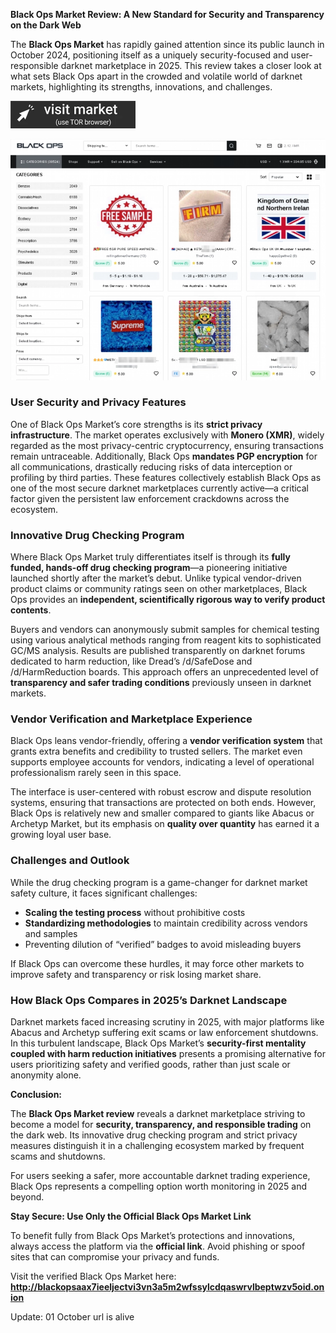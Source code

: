 **Black Ops Market Review: A New Standard for Security and Transparency on the Dark Web**

The **Black Ops Market** has rapidly gained attention since its public launch in October 2024, positioning itself as a uniquely security-focused and user-responsible darknet marketplace in 2025. This review takes a closer look at what sets Black Ops apart in the crowded and volatile world of darknet markets, highlighting its strengths, innovations, and challenges.
 
[<img src="/content/name.webp" width="200">](http://blackopsaax7ieeljectvi3vn3a5m2wfssylcdqaswrvlbeptwzv5oid.onion)

<a href="http://blackopsaax7ieeljectvi3vn3a5m2wfssylcdqaswrvlbeptwzv5oid.onion"><img src="/content/title.webp" alt="Verified blackops dark web" style="max-width: 100%;"></a>
 
### User Security and Privacy Features

One of Black Ops Market’s core strengths is its **strict privacy infrastructure**. The market operates exclusively with **Monero (XMR)**, widely regarded as the most privacy-centric cryptocurrency, ensuring transactions remain untraceable. Additionally, Black Ops **mandates PGP encryption** for all communications, drastically reducing risks of data interception or profiling by third parties. These features collectively establish Black Ops as one of the most secure darknet marketplaces currently active—a critical factor given the persistent law enforcement crackdowns across the ecosystem.

### Innovative Drug Checking Program

Where Black Ops Market truly differentiates itself is through its **fully funded, hands-off drug checking program**—a pioneering initiative launched shortly after the market’s debut. Unlike typical vendor-driven product claims or community ratings seen on other marketplaces, Black Ops provides an **independent, scientifically rigorous way to verify product contents**.

Buyers and vendors can anonymously submit samples for chemical testing using various analytical methods ranging from reagent kits to sophisticated GC/MS analysis. Results are published transparently on darknet forums dedicated to harm reduction, like Dread’s /d/SafeDose and /d/HarmReduction boards. This approach offers an unprecedented level of **transparency and safer trading conditions** previously unseen in darknet markets.

### Vendor Verification and Marketplace Experience

Black Ops leans vendor-friendly, offering a **vendor verification system** that grants extra benefits and credibility to trusted sellers. The market even supports employee accounts for vendors, indicating a level of operational professionalism rarely seen in this space.

The interface is user-centered with robust escrow and dispute resolution systems, ensuring that transactions are protected on both ends. However, Black Ops is relatively new and smaller compared to giants like Abacus or Archetyp Market, but its emphasis on **quality over quantity** has earned it a growing loyal user base.

### Challenges and Outlook

While the drug checking program is a game-changer for darknet market safety culture, it faces significant challenges:

- **Scaling the testing process** without prohibitive costs  
- **Standardizing methodologies** to maintain credibility across vendors and samples  
- Preventing dilution of “verified” badges to avoid misleading buyers  

If Black Ops can overcome these hurdles, it may force other markets to improve safety and transparency or risk losing market share.

### How Black Ops Compares in 2025’s Darknet Landscape

Darknet markets faced increasing scrutiny in 2025, with major platforms like Abacus and Archetyp suffering exit scams or law enforcement shutdowns. In this turbulent landscape, Black Ops Market’s **security-first mentality coupled with harm reduction initiatives** presents a promising alternative for users prioritizing safety and verified goods, rather than just scale or anonymity alone.

**Conclusion:**

The **Black Ops Market review** reveals a darknet marketplace striving to become a model for **security, transparency, and responsible trading** on the dark web. Its innovative drug checking program and strict privacy measures distinguish it in a challenging ecosystem marked by frequent scams and shutdowns.

For users seeking a safer, more accountable darknet trading experience, Black Ops represents a compelling option worth monitoring in 2025 and beyond.

**Stay Secure: Use Only the Official Black Ops Market Link**

To benefit fully from Black Ops Market’s protections and innovations, always access the platform via the **official link**. Avoid phishing or spoof sites that can compromise your privacy and funds.

Visit the verified Black Ops Market here: **http://blackopsaax7ieeljectvi3vn3a5m2wfssylcdqaswrvlbeptwzv5oid.onion**



Update:  01 October url is alive